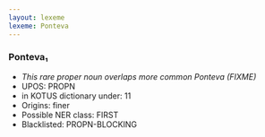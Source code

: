 ```yaml
---
layout: lexeme
lexeme: Ponteva
---
```


###  Ponteva₁

* _This rare proper noun overlaps more common *Ponteva* (FIXME)_
* UPOS:  PROPN
* in KOTUS dictionary under:  11
* Origins: finer 
* Possible NER class:  FIRST
* Blacklisted:  PROPN-BLOCKING

